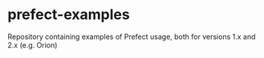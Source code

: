 # prefect-examples

Repository containing examples of Prefect usage, both for versions 1.x and 2.x (e.g. Orion)
